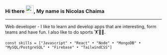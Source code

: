 ### Hi there <img src="https://raw.githubusercontent.com/TheDudeThatCode/TheDudeThatCode/master/Assets/Hi.gif" width="25" height="25" />, My name is Nicolas Chaima
---------------------------------------------------------------------------------------------------------
Web developer - I like to learn and develop apps that are interesting, form teams and have fun. I also like to do sports 🏋️🏐🚴.


    const skills = ["Javascript" • "React" • "Node" • "MongoDB" • "MySQL/PostgreSQL" • "Firebase" • "TailwindCSS"]
